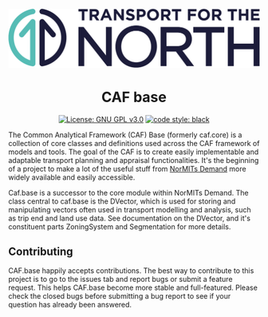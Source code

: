 ![Transport for the North Logo](https://github.com/Transport-for-the-North/caf.base/blob/main/docs/TFN_Landscape_Colour_CMYK.png)

<h1 align="center">CAF base</h1>

[//]: # (Use the below and update URLs to add more badges when deploying)

[//]: # (<a href="https://pypi.org/project/caf.base/"><img alt="Supported Python versions" src="https://img.shields.io/pypi/pyversions/caf.base.svg?style=flat-square"></a>)

[//]: # (<a href="https://pypi.org/project/caf.base/"><img alt="Latest release" src="https://img.shields.io/github/release/transport-for-the-north/caf.base.svg?style=flat-square&maxAge=86400"></a>)

[//]: # (<a href="https://app.codecov.io/gh/Transport-for-the-North/caf.base"><img alt="Coverage" src="https://img.shields.io/codecov/c/github/transport-for-the-north/caf.base.svg?branch=master&style=flat-square&logo=CodeCov"></a>)

[//]: # (<a href="https://github.com/Transport-for-the-North/caf.base/actions?query=event%3Apush"><img alt="Testing Badge" src="https://img.shields.io/github/actions/workflow/status/transport-for-the-north/caf.base/tests.yml?style=flat-square&logo=GitHub&label=Tests"></a>)

<p align="center">
<a href="https://www.gnu.org/licenses/gpl-3.0.en.html"><img alt="License: GNU GPL v3.0" src="https://img.shields.io/badge/license-GPLv3-blueviolet.svg?style=flat-square"></a>
<a href="https://github.com/psf/black"><img alt="code style: black" src="https://img.shields.io/badge/code%20format-black-000000.svg"></a>
</p>

The Common Analytical Framework (CAF) Base (formerly caf.core) is a collection
of core classes and definitions used across the CAF framework of models and
tools. The goal of the CAF is to create easily implementable and adaptable
transport planning and appraisal functionalities. It's the beginning of a
project to make a lot of the useful stuff from
[NorMITs Demand](https://github.com/Transport-for-the-North/NorMITs-Demand)
more widely available and easily accessible.

Caf.base is a successor to the core module within NorMITs Demand. The class central
to caf.base is the DVector, which is used for storing and manipulating vectors
often used in transport modelling and analysis, such as trip end and land use data.
See documentation on the DVector, and it's constituent parts ZoningSystem and Segmentation
for more details.

## Contributing

CAF.base happily accepts contributions.
The best way to contribute to this project is to go to the issues tab and
report bugs or submit a feature request. This helps CAF.base become more
stable and full-featured. Please check the closed bugs before
submitting a bug report to see if your question has already been answered.
